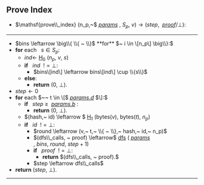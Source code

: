 ## Prove Index
- $\mathsf{prove\\_index} (n_p,~$ [$params$](variables#parameters) $, ~S_p, ~v) \rightarrow (step, ~$ [$proof$](variables#proof)$/ \bot)$:
---
- $bins \leftarrow \big\\{ \\{ ~ \\}$ **for** $~ i \in \[n_p\] \big\\}:$
- **for** each $~~ s \in S_p:$
    - $ind \leftarrow$ [$\mathsf{H_0}$](hash_functions#bin-hash) $(n_p,~ v,~ s)$
    - **if** $~~ ind ~~!= \bot:$
        - $bins\[ind\] \leftarrow bins\[ind\] \cup \\{s\\}$
    - **else**:
        - **return** $(0,~ \bot).$
- $step \leftarrow 0$
- **for** each $~~ t \in \[$ [$params.d$](variables#params-d) $\]:$
    - **if** $~~ step ~ \geq ~$ [$params.b$](variables#params-b) $:$
        - **return** $(0,~ \bot).$
    - $(hash,~ id) \leftarrow $ [$\mathsf{H_1}$](hash_functions#round-hash) $(\mathsf{bytes}(v),~ \mathsf{bytes}(t),~ n_p)$
    - **if** $~~ id ~~!= \bot:$
        - $round \leftarrow (v,~ t,~ \\{ ~ \\},~ hash,~ id,~ n_p)$
        - $(dfs\\_calls, ~ proof) \leftarrow$ [$\mathsf{dfs}$](internal_functions#dfs) $($ [$params$](variables#parameters) $,~ bins,~ round,~ step+1)$
        - **if** $~~ proof ~~!= \bot :$
            - **return** $(dfs\\_calls, ~ proof).$
        - $step \leftarrow dfs\\_calls$
- **return** $(step,~ \bot).$
---
